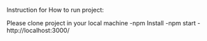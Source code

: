 Instruction for How to run project:

Please clone project in your local machine
-npm Install
-npm start
-http://localhost:3000/
